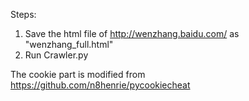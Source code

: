 Steps:
1. Save the html file of http://wenzhang.baidu.com/ as "wenzhang_full.html"
2. Run Crawler.py

The cookie part is modified from https://github.com/n8henrie/pycookiecheat

